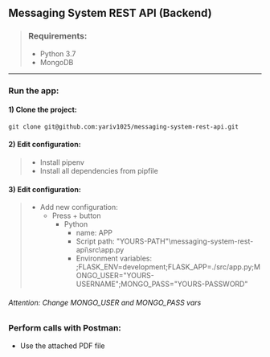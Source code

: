 ## Messaging System REST API (Backend)

> ### Requirements:
> * Python 3.7
> * MongoDB
___
### Run the app:
#### 1) Clone the project:
```shell
git clone git@github.com:yariv1025/messaging-system-rest-api.git
```
#### 2) Edit configuration:
>* Install pipenv 
>* Install all dependencies from pipfile

#### 3) Edit configuration:
>* Add new configuration:
>    * Press + button  
>       * Python
>           * name: APP
>           * Script path: "YOURS-PATH"\messaging-system-rest-api\src\app.py
>           * Environment variables: ;FLASK_ENV=development;FLASK_APP=./src/app.py;MONGO_USER="YOURS-USERNAME";MONGO_PASS="YOURS-PASSWORD"

###### Attention: Change MONGO_USER and MONGO_PASS vars

### Perform calls with Postman:
* Use the attached PDF file